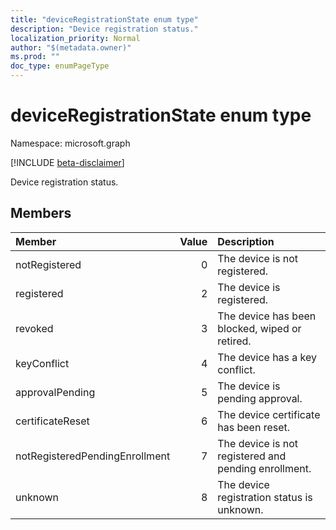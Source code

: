 ```yaml
---
title: "deviceRegistrationState enum type"
description: "Device registration status."
localization_priority: Normal
author: "$(metadata.owner)"
ms.prod: ""
doc_type: enumPageType
---
```


# deviceRegistrationState enum type

Namespace: microsoft.graph

[!INCLUDE [beta-disclaimer](../../includes/beta-disclaimer.md)]

Device registration status.

## Members

| Member                         | Value | Description                                          |
| :----------------------------- | ----: | :--------------------------------------------------- |
| notRegistered                  | 0     | The device is not registered.                        |
| registered                     | 2     | The device is registered.                            |
| revoked                        | 3     | The device has been blocked, wiped or retired.       |
| keyConflict                    | 4     | The device has a key conflict.                       |
| approvalPending                | 5     | The device is pending approval.                      |
| certificateReset               | 6     | The device certificate has been reset.               |
| notRegisteredPendingEnrollment | 7     | The device is not registered and pending enrollment. |
| unknown                        | 8     | The device registration status is unknown.           |